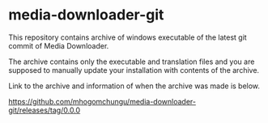 # media-downloader-git

This repository contains archive of windows executable 
of the latest git commit of Media Downloader.

The archive contains only the executable and translation
files and you are supposed to manually update your installation
with contents of the archive.

Link to the archive and information of when the archive was
made is below.

https://github.com/mhogomchungu/media-downloader-git/releases/tag/0.0.0
